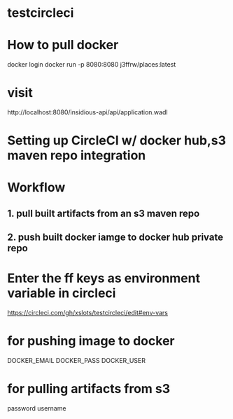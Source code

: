 # testcircleci

# How to pull docker
docker login
docker run -p 8080:8080 j3ffrw/places:latest

# visit
http://localhost:8080/insidious-api/api/application.wadl


# Setting up CircleCI w/ docker hub,s3 maven repo integration
# Workflow
## 1. pull built artifacts from an s3 maven repo
## 2. push built docker iamge to docker hub private repo

# Enter the ff keys as environment variable in circleci
https://circleci.com/gh/xslots/testcircleci/edit#env-vars

# for pushing image to docker
DOCKER_EMAIL
DOCKER_PASS
DOCKER_USER
# for pulling artifacts from s3
password
username

 
